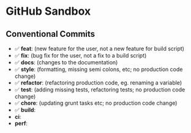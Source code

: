 # GitHub Sandbox

## Conventional Commits

- ✅ **feat**: (new feature for the user, not a new feature for build script)
- ✅ **fix**: (bug fix for the user, not a fix to a build script)
- ✅ **docs**: (changes to the documentation)
- ✅ **style**: (formatting, missing semi colons, etc; no production code change)
- ✅ **refactor**: (refactoring production code, eg. renaming a variable)
- ✅ **test**: (adding missing tests, refactoring tests; no production code change)
- ✅ **chore**: (updating grunt tasks etc; no production code change)
- ✅ **build**:
- **ci**:
- **perf**:
